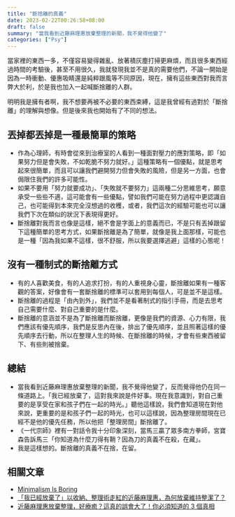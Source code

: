 ```yaml
---
title: "斷捨離的真義"
date: 2023-02-22T00:26:58+08:00
draft: false
summary: "當我看到近藤麻理惠放棄整理的新聞，我不覺得他變了"
categories: ["Psy"]
---
```


當家裡的東西一多，不僅容易變得雜亂、放著積灰塵打掃更麻煩，而且很多東西經過時間的考驗後，甚至不用很久，我就發現我並不是真的需要他們，不論一開始是因為一時衝動、優惠吸睛還是純粹跟風等不同原因，現在，擁有這些東西對我而言弊大於利，於是我也加入一起喊斷捨離的人群。

明明我是擁有者啊，我不想要再被不必要的東西束縛，這是我曾經有過對於「斷捨離」的理解與想像。但是後來我也開始有了不同的想法。

## 丟掉都丟掉是一種最簡單的策略

- 作為心理師，有時會從來到治療室的人看到一種面對壓力的應對策略，即「如果努力但是會失敗，不如乾脆不努力就好。」這種策略有一個優點，就是思考起來很簡單，而且可以讓我們避開努力但會失敗的風險，但是另一方面，也會侷限住我們的許多可能性。
- 如果不要用「努力就要成功」、「失敗就不要努力」這兩種二分思維思考，願意承受一些些不適，這可能會有一些優點，譬如我們可能在努力過程中更認識自己，也可能得到本來完全沒想過的收穫，或者，我們這次的經驗可能也可以讓我們下次在類似的狀況下表現得更好。
- 斷捨離對我而言也像是這樣，絕不會是字面上的意義而已，不是只有丟掉跟留下這種簡單的思考方式，如果斷捨離是為了簡單，就像是我上面那樣，可能也是一種「因為我如果不這樣，很不舒服，所以我要選擇逃避」這樣的心態呢！

## 沒有一種制式的斷捨離方式

- 有的人喜歡美食，有的人追求打扮，有的人重視身心靈，斷捨離如果有一種客觀的答案，好像會有一套斷捨離的標準可以套用到每個人，可是並不是這樣。
- 斷捨離的過程是「由內到外」，我們並不是看著制式的指引手冊，而是去思考自己需要什麼、對自己重要的是什麼。
- 斷捨離的意涵並不是為了斷捨離而斷捨離，更像是我們的資源、心力有限，我們應該有優先順序，我們是反思內在後，排出了優先順序，並且照著這樣的優先順序去行動，所以在整理人生的時候、在斷捨離的時候，才會有些東西被留下、有些則被捨棄。

## 總結

- 當我看到近藤麻理惠放棄整理的新聞，我不覺得他變了，反而覺得他仍在同一條道路上。「我已經放棄了，這對我來說是件好事。現在我意識到，對自己重要的是享受在家和孩子們在一起的時光。」聽他這樣說，我們會知道現在對他來說，更重要的是和孩子們一起的時光，也可以這樣說，因為整理房間現在已經不是他的優先任務，所以他把「整理房間」斷捨離了。
- 《一代宗師》裡有一對話令我十分印象深刻，當馬三贏了眾多南方拳師，宮寶森告訴馬三「你知道為什麼刀得有鞘？因為刀的真義不在殺，在藏」。
- 我是這樣想的。斷捨離的真義不在捨，在留。

## 相關文章

- [Minimalism Is Boring](https://www.kadlac.com/articles/minimalism-is-boring?ref=refind)
- [「我已經放棄了」以收納、整理術走紅的近藤麻理惠，為何放棄維持整潔了？](https://www.managertoday.com.tw/articles/view/57245?)
- [近藤麻理惠放棄整理，好療癒？這真的誤會大了！你必須知道的 3 個真相](https://www.businessweekly.com.tw/careers/blog/3011590)
